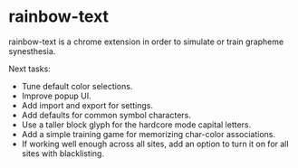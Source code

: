 # rainbow-text
rainbow-text is a chrome extension in order to simulate or train grapheme synesthesia.


Next tasks:
- Tune default color selections.
- Improve popup UI.
- Add import and export for settings.
- Add defaults for common symbol characters.
- Use a taller block glyph for the hardcore mode capital letters.
- Add a simple training game for memorizing char-color associations.
- If working well enough across all sites, add an option to turn it on for all sites with blacklisting.